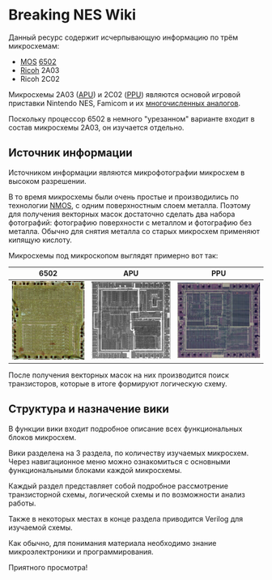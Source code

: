 # Breaking NES Wiki

Данный ресурс содержит исчерпывающую информацию по трём микросхемам:
- [MOS](MOS.md) [6502](6502/Readme.md)
- [Ricoh](Ricoh.md) 2A03 
- Ricoh 2C02

Микросхемы 2A03 ([APU](APU/Readme.md)) и 2С02 ([PPU](PPU/Readme.md)) являются основой игровой приставки Nintendo NES, Famicom и их [многочисленных аналогов](Dendy.md).

Поскольку процессор 6502 в немного "урезанном" варианте входит в состав микросхемы 2A03, он изучается отдельно.

## Источник информации

Источником информации являются микрофотографии микросхем в высоком разрешении.

В то время микросхемы были очень простые и производились по технологии [NMOS](nmos.md), с одним поверхностным слоем металла. Поэтому для получения векторных масок достаточно сделать два набора фотографий: фотографию поверхности с металлом и фотографию без металла. Обычно для снятия металла со старых микросхем применяют кипящую кислоту.

Микросхемы под микроскопом выглядят примерно вот так:

|6502|APU|PPU|
|---|---|---|
|<img src="/BreakingNESWiki/imgstore/6502_die_shot.jpg" width="180px">|<img src="/BreakingNESWiki/imgstore/apu_die_shot.jpg" width="200px">|<img src="/BreakingNESWiki/imgstore/ppu_die_shot.jpg" width="210px">|

После получения векторных масок на них производится поиск транзисторов, которые в итоге формируют логическую схему.

## Структура и назначение вики

В функции вики входит подробное описание всех функциональных блоков микросхем.

Вики разделена на 3 раздела, по количеству изучаемых микросхем. Через навигационное меню можно ознакомиться с основными функциональными блоками каждой микросхемы.

Каждый раздел представляет собой подробное рассмотрение транзисторной схемы, логической схемы и по возможности анализ работы.

Также в некоторых местах в конце раздела приводится Verilog для изучаемой схемы.

Как обычно, для понимания материала необходимо знание микроэлектроники и программирования.

Приятного просмотра!

